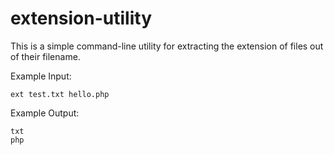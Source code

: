 # extension-utility

This is a simple command-line utility for extracting the extension of files out of their filename.

Example Input:

```
ext test.txt hello.php
```

Example Output:

  ```
txt
php
```
